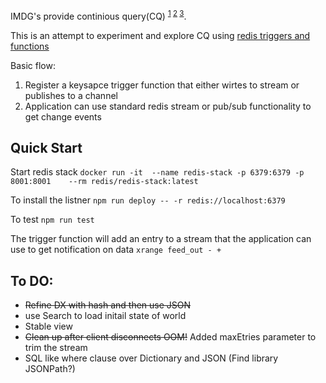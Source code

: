 IMDG's provide continious query(CQ) <sup>[1](https://geode.apache.org/docs/guide/115/developing/continuous_querying/chapter_overview.html) [2](https://docs.oracle.com/middleware/1212/coherence/COHDG/api_continuousquery.htm#COHDG126) [3](https://docs.hazelcast.com/hazelcast/5.3/data-structures/listening-for-map-entries)</sup>. 


This  is an attempt to experiment and explore CQ using [redis triggers and functions](https://github.com/RedisGears/RedisGears) 

Basic flow:
1. Register a keysapce trigger function that either wirtes to stream or publishes to a channel
2. Application can use standard redis stream or pub/sub functionality to get change events


## Quick Start

Start redis stack `docker run -it  --name redis-stack -p 6379:6379 -p 8001:8001    --rm redis/redis-stack:latest`

To install the listner `npm run deploy -- -r redis://localhost:6379`

To test `npm run test`

The trigger function will add an entry to a stream that the application can use to get notification on data
`xrange feed_out - +`


## To DO:
* ~~Refine DX with hash and then use JSON~~
* use Search to load initail state of world
* Stable view
* ~~Clean up after client disconnects OOM!~~ Added maxEtries parameter to trim the stream
* SQL like where clause over Dictionary and  JSON (Find library JSONPath?)

